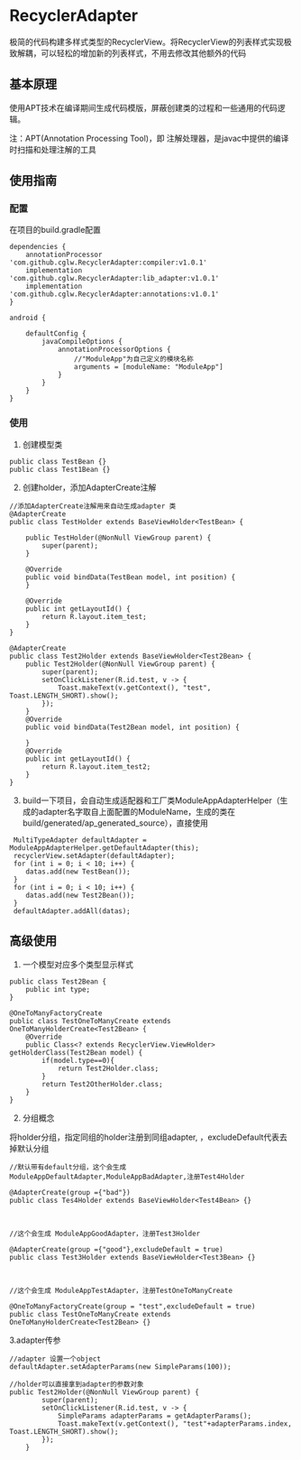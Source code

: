 # RecyclerAdapter

极简的代码构建多样式类型的RecyclerView。将RecyclerView的列表样式实现极致解耦，可以轻松的增加新的列表样式，不用去修改其他额外的代码

## 基本原理

使用APT技术在编译期间生成代码模版，屏蔽创建类的过程和一些通用的代码逻辑。


注：APT(Annotation Processing Tool)，即 注解处理器，是javac中提供的编译时扫描和处理注解的工具




## 使用指南

### 配置

在项目的build.gradle配置
```
dependencies {
    annotationProcessor 'com.github.cglw.RecyclerAdapter:compiler:v1.0.1'
    implementation 'com.github.cglw.RecyclerAdapter:lib_adapter:v1.0.1'
    implementation 'com.github.cglw.RecyclerAdapter:annotations:v1.0.1'
}

android {

    defaultConfig {
        javaCompileOptions {
            annotationProcessorOptions {
                //"ModuleApp"为自己定义的模块名称
                arguments = [moduleName: "ModuleApp"]
            }
        }
    }
}
```


### 使用
1. 创建模型类

```
public class TestBean {}
public class Test1Bean {}
```
2. 创建holder，添加AdapterCreate注解


```
//添加AdapterCreate注解用来自动生成adapter 类
@AdapterCreate
public class TestHolder extends BaseViewHolder<TestBean> {

    public TestHolder(@NonNull ViewGroup parent) {
        super(parent);
    }

    @Override
    public void bindData(TestBean model, int position) {
    }

    @Override
    public int getLayoutId() {
        return R.layout.item_test;
    }
}

@AdapterCreate
public class Test2Holder extends BaseViewHolder<Test2Bean> {
    public Test2Holder(@NonNull ViewGroup parent) {
        super(parent);
        setOnClickListener(R.id.test, v -> {
            Toast.makeText(v.getContext(), "test", Toast.LENGTH_SHORT).show();
        });
    }
    @Override
    public void bindData(Test2Bean model, int position) {
        
    }
    @Override
    public int getLayoutId() {
        return R.layout.item_test2;
    }
}

```
3. build一下项目，会自动生成适配器和工厂类ModuleAppAdapterHelper（生成的adapter名字取自上面配置的ModuleName，生成的类在build/generated/ap_generated_source），直接使用


```
 MultiTypeAdapter defaultAdapter = ModuleAppAdapterHelper.getDefaultAdapter(this);
 recyclerView.setAdapter(defaultAdapter);
 for (int i = 0; i < 10; i++) {
    datas.add(new TestBean());
 }
 for (int i = 0; i < 10; i++) {
    datas.add(new Test2Bean());
 }
 defaultAdapter.addAll(datas);

```


## 高级使用
1. 一个模型对应多个类型显示样式

```
public class Test2Bean {
    public int type;
}

@OneToManyFactoryCreate
public class TestOneToManyCreate extends OneToManyHolderCreate<Test2Bean> {
    @Override
    public Class<? extends RecyclerView.ViewHolder> getHolderClass(Test2Bean model) {
        if(model.type==0){
            return Test2Holder.class;
        }
        return Test2OtherHolder.class;
    }
}
```

2. 分组概念

将holder分组，指定同组的holder注册到同组adapter,
，excludeDefault代表去掉默认分组

```
//默认带有default分组，这个会生成 ModuleAppDefaultAdapter,ModuleAppBadAdapter,注册Test4Holder

@AdapterCreate(group ={"bad"})
public class Tes4Holder extends BaseViewHolder<Test4Bean> {}



//这个会生成 ModuleAppGoodAdapter，注册Test3Holder

@AdapterCreate(group ={"good"},excludeDefault = true)
public class Test3Holder extends BaseViewHolder<Test3Bean> {}



//这个会生成 ModuleAppTestAdapter，注册TestOneToManyCreate

@OneToManyFactoryCreate(group = "test",excludeDefault = true)
public class TestOneToManyCreate extends OneToManyHolderCreate<Test2Bean> {}

```
3.adapter传参


```
//adapter 设置一个object
defaultAdapter.setAdapterParams(new SimpleParams(100));

//holder可以直接拿到adapter的参数对象
public Test2Holder(@NonNull ViewGroup parent) {
        super(parent);
        setOnClickListener(R.id.test, v -> {
            SimpleParams adapterParams = getAdapterParams();
            Toast.makeText(v.getContext(), "test"+adapterParams.index, Toast.LENGTH_SHORT).show();
        });
    }

```
